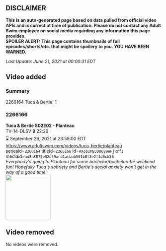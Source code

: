 ## DISCLAIMER
**This is an auto-generated page based on data pulled from official video APIs and is correct at time of publication. Please do not contact any Adult Swim employee on social media regarding any information this page provides.**  
**SPOILER ALERT: This page contains thumbnails of full episodes/shorts/etc. that might be spoilery to you. YOU HAVE BEEN WARNED.**  

_Last Update: June 21, 2021 at 00:00:31 EDT_
## Video added
### Summary
2266164 Tuca & Bertie: 1  
### 2266166
**Tuca & Bertie S02E02 - Planteau**  
TV-14-DLSV 🔒 22:29  
⌛ September 26, 2021 at 23:59:00 EDT  
https://www.adultswim.com/videos/tuca-bertie/planteau  
seriesid=`2266164` titleid=`2266166` id=`AXobIPBJDmGy9WFjRrfI` mediaid=`ad8a8072e52df9acd1acbab561b8f3e2f1d6cb56`  
_Everybody's going to Planteau for some bachelor/bachelorette weekend fun! Hopefully Tuca's sobriety and Bertie's social anxiety won't get in the way of a good time._  
<a href="https://media.cdn.adultswim.com/uploads/20210618/thumbnails/2_216181259321-TucaAndBertie_202_Planteau.png"><img src="https://media.cdn.adultswim.com/uploads/20210618/thumbnails/2_216181259321-TucaAndBertie_202_Planteau.png" height="144px" /></a>
## Video removed
No videos were removed.  
